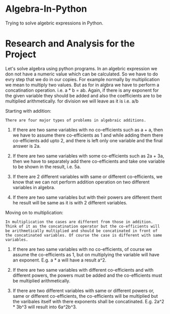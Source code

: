 # Algebra-In-Python

Trying to solve algebric expressions in Python.

# Research and Analysis for the Project

Let's solve algebra using python programs.
In an algebric expression we don not have a numeric value which can be calculated.
So we have to do evry step that we do in our copies.
For example normally by multiplication we mean to multiply two values. But as for in algbra we have to perform a concatination operation.
i.e. a * b = ab.
Again, if there is any exponent for the given variable they should be added and also the coefficients are to be multiplied arithmetically.
for division we will leave as it is i.e. a/b

Starting with addition:

    There are four major types of problems in algebraic additions.

1. If there are two same variables with no co-efficients such as a + a, then we have to assume there co-efficients as 1 and while adding them there co-efficients add upto 2, and there is left only one variable and the final answer is 2a.

2. If there are two same variables with some co-efficients such as 2a + 3a, then we have to separately add there co-efficients and take one variable to be shown in the result, i.e. 5a.

3. If there are 2 different variables with same or different co-efficients, we know that we can not perform addition operation on two different variables in algebra.

4. If there are two same variables but with their powers are different thent he result will be same as it is with 2 different variables.

Moving on to multiplication:

    In multiplication the cases are different from those in addition. Think of it as the concatination operator but the co-efficients will be arithmetically multiplied and should be concatinated in front of the concatinated variables. Of course the case is different with same variables.

1. If there are two same variables with no co-efficients, of course we assume the co-efficients as 1, but on multiplying the variable will have an exponent. E.g. a * a will have a result a^2.

2. If there are two same variables with different co-efficients and with different powers, the powers must be added and the co-efficients must be multiplied arithmetically.

3. If there are two different variables with same or different powers or, same or different co-efficients, the co-efficients will be multiplied but the varibales itself with there exponents shall be concatinated. E.g. 2a^2 * 3b^3 will result into 6a^2b^3. 
